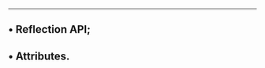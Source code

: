 ----------------------------
• Reflection API;
----------------------------
• Attributes.
---------------------------


